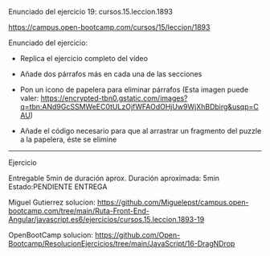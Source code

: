 Enunciado del ejercicio 19:   cursos.15.leccion.1893


https://campus.open-bootcamp.com/cursos/15/leccion/1893

Enunciado del ejercicio:

- Replica el ejercicio completo del vídeo

- Añade dos párrafos más en cada una de las secciones

- Pon un icono de papelera para eliminar párrafos (Esta imagen puede valer: https://encrypted-tbn0.gstatic.com/images?q=tbn:ANd9GcSSMWeEC0tULzOjfWFAOdOHjUw9WjXhBDbirg&usqp=CAU)

- Añade el código necesario para que al arrastrar un fragmento del puzzle a la papelera, éste se elimine

-----------------------------------------

Ejercicio 

Entregable
5min de duración aprox.
Duración aproximada: 5min
Estado:PENDIENTE ENTREGA

Miguel Gutierrez solucion:
https://github.com/Miguelepst/campus.open-bootcamp.com/tree/main/Ruta-Front-End-Angular/javascript.es6/ejercicios/cursos.15.leccion.1893-19


OpenBootCamp solucion:
https://github.com/Open-Bootcamp/ResolucionEjercicios/tree/main/JavaScript/16-DragNDrop











